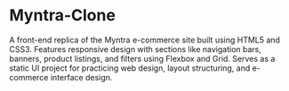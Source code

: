 # Myntra-Clone
A front-end replica of the Myntra e-commerce site built using HTML5 and CSS3. Features responsive design with sections like navigation bars, banners, product listings, and filters using Flexbox and Grid. Serves as a static UI project for practicing web design, layout structuring, and e-commerce interface design.
